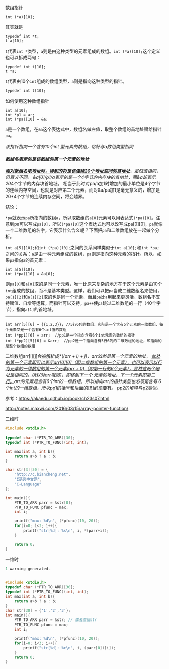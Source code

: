 数组指针

```
int (*a)[10];
```

其实就是

```
typedef int *t;
t a[10];
```

`t`代表`int *`类型，`a`则是由这种类型的元素组成的数组。`int (*a)[10];`这个定义也可以拆成两句：

```
typedef int t[10];
t *a;
```

`t`代表由10个`int`组成的数组类型，`a`则是指向这种类型的指针。

```
typedef int t[10];
```

如何使用这种数组指针

```
int a[10];
int *p1 = ar;
int (*pa)[10] = &a;
```

`a`是一个数组，在`&a`这个表达式中，数组名做左值，取整个数组的首地址赋给指针`pa`。

*该指针指向一个含有10个int 型元素的数组，恰好与a数组类型相同*

#### *数组名表示的是该数组的第一个元素的地址*

***<u>而对数组名取地址时，得到的将是该连续20个地址空间的首地址</u>**，虽然值相同，但意义不同。 &a[0]/p1/a表示的是一个4字节的内存块的首地址，而&a却表示20*4个字节的内存块首地址。 相当于此时对pa/a加1时增加的最小单位是4个字节的连续内存空间，也就是对应第二个元素，而对&a/pa加1是毫无意义的，增加是20*4个字节的连续内存空间，将会越界。



结论：

`*pa`就表示`pa`所指向的数组`a`，所以取数组的`a[0]`元素可以用表达式`(*pa)[0]`。注意到pa可以写成`pa[0]`，所以`(*pa)[0]`这个表达式也可以改写成pa[0][0]，`pa`就像一个二维数组的名字，它表示什么含义呢？下面把`pa`和二维数组放在一起做个分析。

`int a[5][10];`和`int (*pa)[10];`之间的关系同样类似于`int a[10];`和`int *pa;`之间的关系：`a`是由一种元素组成的数组，`pa`则是指向这种元素的指针。所以，如果`pa`指向`a`的首元素：

```
int a[5][10];
int (*pa)[10] = &a[0];
```

则`pa[0]`和`a[0]`取的是同一个元素，唯一比原来复杂的地方在于这个元素是由10个`int`组成的数组，而不是基本类型。这样，我们可以把`pa`当成二维数组名来使用，`pa[1][2]`和`a[1][2]`取的也是同一个元素，而且`pa`比`a`用起来更灵活，数组名不支持赋值、自增等运算，而指针可以支持，`pa++`使`pa`跳过二维数组的一行（40个字节），指向`a[1]`的首地址。



------------------------------------------------------------------------------------------------------------------

```
int arr[5][6] = {{1,2,3}}; //5行6列的数组，实际是一个含有5个元素的一维数组，每个元素又是一个含有6个int值的数组
int (*pp1)[6] = arr;  //pp1是一个指向含有6个int元素的数组的指针
int (*pp2)[5][6] = &arr;  //pp2是一个指向含有5行6列的二维数组的地址，即指向的是整个数组的数组
```

二维数组arr[i][j]会被解析成*(*(arr + i) + j)，arr依然是第一个元素的地址， <u>此处的第一个元素即可以表示arr[0][0]（即二维数组的第一个元素），也可以表示以行为元素的一维数组的第一个元素(arr + 0)（即第一行的6个元素），显然这两个地址是相同的。所以对arr增加1，即移到下一个 元素的地址，下一个元素即第二行。</u>arr的元素是含有6个int的一维数组，所以指向arr的指针类型也必须是含有 6个int的一维数组，所以*pp1的括号和后面的[6]必须要有。 pp2的解释与p2类似。



参考：https://akaedu.github.io/book/ch23s07.html

http://notes.maxwi.com/2016/03/15/array-pointer-function/



二维时

```C
#include <stdio.h>

typedef char (*PTR_TO_ARR)[30];
typedef int (*PTR_TO_FUNC)(int, int);

int max(int a, int b){
    return a>b ? a : b;
}

char str[3][30] = {
    "http://c.biancheng.net",
    "C语言中文网",
    "C-Language"
};

int main(){
    PTR_TO_ARR parr = &str[0];
    PTR_TO_FUNC pfunc = max;
    int i;

    printf("max: %d\n", (*pfunc)(10, 20));
    for(i=0; i<3; i++){
        printf("str[%d]: %s\n", i, *(parr+i));
    }

    return 0;
}
```

一维时

```C
1 warning generated.


#include <stdio.h>
typedef char (*PTR_TO_ARR)[30];
typedef int (*PTR_TO_FUNC)(int, int);
int max(int a, int b){
    return a>b ? a : b;
}
char str[30] = {'1','2','3'};
int main(){
    PTR_TO_ARR parr = &str; // 或者直接str
    PTR_TO_FUNC pfunc = max;
    int i;

    printf("max: %d\n", (*pfunc)(10, 20));
    for(i=0; i<3; i++){
        printf("str[%d]: %c\n", i, (parr[0])[i]);
    }
    return 0;
}
```